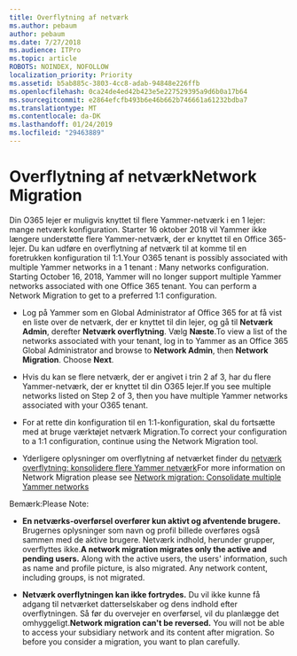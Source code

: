 ```yaml
---
title: Overflytning af netværk
ms.author: pebaum
author: pebaum
ms.date: 7/27/2018
ms.audience: ITPro
ms.topic: article
ROBOTS: NOINDEX, NOFOLLOW
localization_priority: Priority
ms.assetid: b5ab885c-3803-4cc8-adab-94848e226ffb
ms.openlocfilehash: 0ca24de4ed42b423e5e227529395a9d6b0a17b64
ms.sourcegitcommit: e2864efcfb493b6e46b662b746661a61232bdba7
ms.translationtype: MT
ms.contentlocale: da-DK
ms.lasthandoff: 01/24/2019
ms.locfileid: "29463889"
---
```

# <a name="network-migration"></a><span data-ttu-id="b33ca-102">Overflytning af netværk</span><span class="sxs-lookup"><span data-stu-id="b33ca-102">Network Migration</span></span>

<span data-ttu-id="b33ca-p101">Din O365 lejer er muligvis knyttet til flere Yammer-netværk i en 1 lejer: mange netværk konfiguration. Starter 16 oktober 2018 vil Yammer ikke længere understøtte flere Yammer-netværk, der er knyttet til en Office 365-lejer. Du kan udføre en overflytning af netværk til at komme til en foretrukken konfiguration til 1:1.</span><span class="sxs-lookup"><span data-stu-id="b33ca-p101">Your O365 tenant is possibly associated with multiple Yammer networks in a 1 tenant : Many networks configuration. Starting October 16, 2018, Yammer will no longer support multiple Yammer networks associated with one Office 365 tenant. You can perform a Network Migration to get to a preferred 1:1 configuration.</span></span>
  
- <span data-ttu-id="b33ca-p102">Log på Yammer som en Global Administrator af Office 365 for at få vist en liste over de netværk, der er knyttet til din lejer, og gå til **Netværk Admin**, derefter **Netværk overflytning**. Vælg **Næste**.</span><span class="sxs-lookup"><span data-stu-id="b33ca-p102">To view a list of the networks associated with your tenant, log in to Yammer as an Office 365 Global Administrator and browse to **Network Admin**, then **Network Migration**. Choose **Next**.</span></span>
    
- <span data-ttu-id="b33ca-108">Hvis du kan se flere netværk, der er angivet i trin 2 af 3, har du flere Yammer-netværk, der er knyttet til din O365 lejer.</span><span class="sxs-lookup"><span data-stu-id="b33ca-108">If you see multiple networks listed on Step 2 of 3, then you have multiple Yammer networks associated with your O365 tenant.</span></span>
    
- <span data-ttu-id="b33ca-109">For at rette din konfiguration til en 1:1-konfiguration, skal du fortsætte med at bruge værktøjet netværk Migration.</span><span class="sxs-lookup"><span data-stu-id="b33ca-109">To correct your configuration to a 1:1 configuration, continue using the Network Migration tool.</span></span>
    
- <span data-ttu-id="b33ca-110">Yderligere oplysninger om overflytning af netværket finder du [netværk overflytning: konsolidere flere Yammer netværk](https://support.office.com/article/a22c1b20-9231-4ce2-a916-392b1056d002)</span><span class="sxs-lookup"><span data-stu-id="b33ca-110">For more information on Network Migration please see [Network migration: Consolidate multiple Yammer networks](https://support.office.com/article/a22c1b20-9231-4ce2-a916-392b1056d002)</span></span>
    
<span data-ttu-id="b33ca-111">Bemærk:</span><span class="sxs-lookup"><span data-stu-id="b33ca-111">Please Note:</span></span>
  
- <span data-ttu-id="b33ca-p103">**En netværks-overførsel overfører kun aktivt og afventende brugere.** Brugernes oplysninger som navn og profil billede overføres også sammen med de aktive brugere. Netværk indhold, herunder grupper, overflyttes ikke.</span><span class="sxs-lookup"><span data-stu-id="b33ca-p103">**A network migration migrates only the active and pending users.** Along with the active users, the users' information, such as name and profile picture, is also migrated. Any network content, including groups, is not migrated.</span></span> 
    
- <span data-ttu-id="b33ca-p104">**Netværk overflytningen kan ikke fortrydes.** Du vil ikke kunne få adgang til netværket datterselskaber og dens indhold efter overflytningen. Så før du overvejer en overførsel, vil du planlægge det omhyggeligt.</span><span class="sxs-lookup"><span data-stu-id="b33ca-p104">**Network migration can't be reversed.** You will not be able to access your subsidiary network and its content after migration. So before you consider a migration, you want to plan carefully.</span></span> 
    

